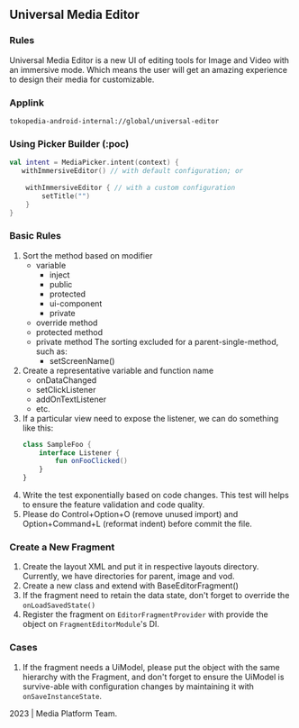 ## Universal Media Editor

### Rules
Universal Media Editor is a new UI of editing tools for Image and Video with an immersive mode.
Which means the user will get an amazing experience to design their media for customizable.

### Applink
`tokopedia-android-internal://global/universal-editor`

### Using Picker Builder (:poc)
```kotlin
val intent = MediaPicker.intent(context) {
   withImmersiveEditor() // with default configuration; or
    
    withImmersiveEditor { // with a custom configuration
        setTitle("")
    }
}
```
### Basic Rules
1. Sort the method based on modifier
    - variable
      - inject
      - public
      - protected
      - ui-component
      - private
    - override method
    - protected method
    - private method
    The sorting excluded for a parent-single-method, such as:
      - setScreenName()
2. Create a representative variable and function name
    - onDataChanged
    - setClickListener
    - addOnTextListener
    - etc.
3. If a particular view need to expose the listener, we can do something like this:
    ```kotlin
    class SampleFoo {
        interface Listener {
            fun onFooClicked()
        }
    }
    ```
4. Write the test exponentially based on code changes. This test will helps to ensure the feature validation and code quality.
5. Please do Control+Option+O (remove unused import) and Option+Command+L (reformat indent) before commit the file.

### Create a New Fragment
1. Create the layout XML and put it in respective layouts directory. Currently, we have directories for parent, image and vod.
2. Create a new class and extend with BaseEditorFragment()
3. If the fragment need to retain the data state, don't forget to override the `onLoadSavedState()`
4. Register the fragment on `EditorFragmentProvider` with provide the object on `FragmentEditorModule`'s DI.

### Cases
1. If the fragment needs a UiModel, please put the object with the same hierarchy with the Fragment, and don't forget to ensure
the UiModel is survive-able with configuration changes by maintaining it with `onSaveInstanceState`.

2023 | Media Platform Team.
